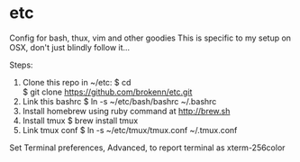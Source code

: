 # etc
Config for bash, thux, vim and other goodies
This is specific to my setup on OSX, don't just blindly follow it...

Steps:
 1. Clone this repo in ~/etc:
    $ cd  
    $ git clone https://github.com/brokenn/etc.git 
 2. Link this bashrc
    $ ln -s ~/etc/bash/bashrc ~/.bashrc
 3. Install homebrew using ruby command at http://brew.sh
 4. Install tmux 
    $ brew install tmux
 5. Link tmux conf
    $ ln -s ~/etc/tmux/tmux.conf ~/.tmux.conf

Set Terminal preferences, Advanced, to report terminal as xterm-256color



